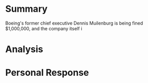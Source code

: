 # Summary
Boeing's former chief executive Dennis Muilenburg is being fined $1,000,000, and the company itself i
# Analysis
# Personal Response

